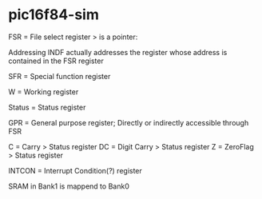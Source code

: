 # pic16f84-sim

FSR = File select register > is a pointer:

Addressing INDF actually addresses the register whose
address is contained in the FSR register

SFR = Special function register

W = Working register

Status = Status register

GPR = General purpose register; Directly or indirectly accessible through FSR

C = Carry > Status register
DC = Digit Carry > Status register
Z = ZeroFlag > Status register

INTCON = Interrupt Condition(?) register

SRAM in Bank1 is mappend to Bank0

